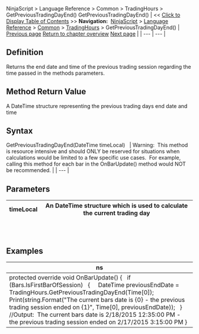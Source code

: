 ﻿
NinjaScript \> Language Reference \> Common \> TradingHours \> GetPreviousTradingDayEnd()
GetPreviousTradingDayEnd()
| \<\< [Click to Display Table of Contents](getprevioustradingdayend.md) \>\> **Navigation:**     [NinjaScript](ninjascript-1.md) \> [Language Reference](language_reference_wip-1.md) \> [Common](common-1.md) \> [TradingHours](tradinghours-1.md) \> GetPreviousTradingDayEnd() | [Previous page](tradinghoursget-1.md) [Return to chapter overview](tradinghours-1.md) [Next page](holidays-1.md) |
| --- | --- |
## Definition
Returns the end date and time of the previous trading session regarding the time passed in the methods parameters.
 
## Method Return Value
A DateTime structure representing the previous trading days end date and time
 
## Syntax
GetPreviousTradingDayEnd(DateTime timeLocal)
 
| Warning:  This method is resource intensive and should ONLY be reserved for situations when calculations would be limited to a few specific use cases.  For example, calling this method for each bar in the OnBarUpdate() method would NOT be recommended. |
| --- |
 
## Parameters
| timeLocal | An DateTime structure which is used to calculate the current trading day |
| --- | --- |
## 
 
## Examples
| ns |
| --- |
| protected override void OnBarUpdate() {    if (Bars.IsFirstBarOfSession)    {      DateTime previousEndDate \= TradingHours.GetPreviousTradingDayEnd(Time\[0]);        Print(string.Format("The current bars date is {0} \- the previous trading session ended on {1}", Time\[0], previousEndDate));    }    //Output:  The current bars date is 2/18/2015 12:35:00 PM \- the previous trading session ended on 2/17/2015 3:15:00 PM } |

